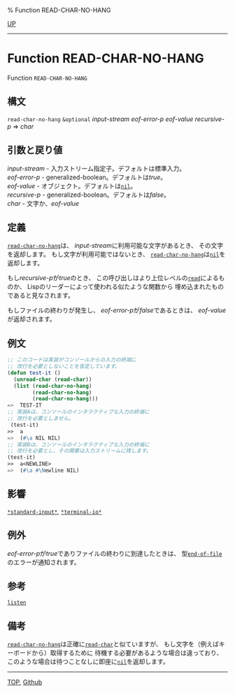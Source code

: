 % Function READ-CHAR-NO-HANG

[UP](21.2.html)  

---

# Function **READ-CHAR-NO-HANG**


Function `READ-CHAR-NO-HANG`


## 構文

`read-char-no-hang` `&optional`
 *input-stream* *eof-error-p* *eof-value* *recursive-p*
 => *char*


## 引数と戻り値

*input-stream* - 入力ストリーム指定子。デフォルトは標準入力。  
*eof-error-p* - generalized-boolean。デフォルトは*true*。  
*eof-value* - オブジェクト。デフォルトは[`nil`](5.3.nil-variable.html)。  
*recursive-p* - generalized-boolean。デフォルトは*false*。  
*char* - 文字か、*eof-value*


## 定義

[`read-char-no-hang`](21.2.read-char-no-hang.html)は、
*input-stream*に利用可能な文字があるとき、
その文字を返却します。
もし文字が利用可能ではないとき、
[`read-char-no-hang`](21.2.read-char-no-hang.html)は[`nil`](5.3.nil-variable.html)を返却します。

もし*recursive-p*が*true*のとき、
この呼び出しはより上位レベルの[`read`](23.2.read.html)によるものか、
Lispのリーダーによって使われる似たような関数から
埋め込まれたものであると見なされます。

もしファイルの終わりが発生し、
*eof-error-p*が*false*であるときは、
*eof-value*が返却されます。


## 例文

```lisp
;; このコードは実装がコンソールからの入力の終端に
;; 改行を必要としないことを仮定しています。
(defun test-it ()
  (unread-char (read-char))
  (list (read-char-no-hang) 
        (read-char-no-hang) 
        (read-char-no-hang)))
=>  TEST-IT
;; 実装Aは、コンソールのインタラクティブな入力の終端に
;; 改行を必要としません。
 (test-it)
>>  a
=>  (#\a NIL NIL)
;; 実装Bは、コンソールのインタラクティブな入力の終端に
;; 改行を必要とし、その開業は入力ストリームに残します。
(test-it)
>>  a<NEWLINE>
=>  (#\a #\Newline NIL)
```


## 影響

[`*standard-input*`](21.2.debug-io.html),
[`*terminal-io*`](21.2.terminal-io.html)


## 例外

*eof-error-p*が*true*でありファイルの終わりに到達したときは、
型[`end-of-file`](21.2.end-of-file.html)のエラーが通知されます。


## 参考

[`listen`](21.2.listen.html)


## 備考

[`read-char-no-hang`](21.2.read-char-no-hang.html)は正確に[`read-char`](21.2.read-char.html)と似ていますが、
もし文字を（例えばキーボードから）取得するために
待機する必要があるような場合は違っており、
このような場合は待つことなしに即座に[`nil`](5.3.nil-variable.html)を返却します。


---
[TOP](index.html),  [Github](https://github.com/nptcl/npt-japanese)

